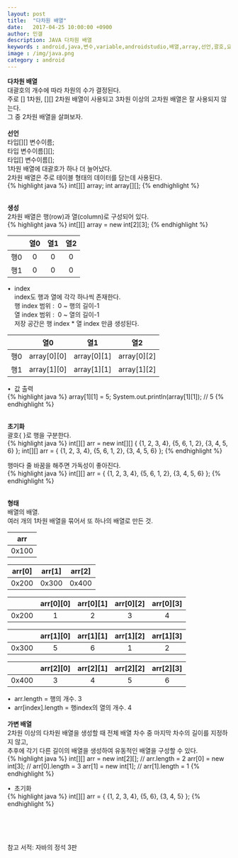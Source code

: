 ```yaml
---
layout: post
title:  "다차원 배열"
date:   2017-04-25 10:00:00 +0900
author: 민갤
description: JAVA 다차원 배열
keywords : android,java,변수,variable,androidstudio,배열,array,선언,괄호,요소,언어,자바의 정석,프로그래밍,다차원
image : /img/java.png
category : android
---
```


<div><strong class="h2">다차원 배열</strong></div>

<div>대괄호의 개수에 따라 차원의 수가 결정된다.</div>
<div>주로 [] 1차원, [][] 2차원 배열이 사용되고 3차원 이상의 고차원 배열은 잘 사용되지 않는다.</div>
<div>그 중 2차원 배열을 살펴보자.</div>
<br>

<div><strong>선언</strong></div>

<div>타입<span class="red">[][]</span> 변수이름;</div>
<div>타입 변수이름<span class="red">[][]</span>;</div>
<div>타입<span class="red">[]</span> 변수이름<span class="red">[]</span>;</div>
					     
<div>1차원 배열에 대괄호가 하나 더 늘어났다.</div>
<div>2차원 배열은 주로 테이블 형태의 데이터를 담는데 사용된다.</div>
{% highlight java %}
int[][] array;
int array[][];
{% endhighlight %}<p></p>
<br>
  
<div><strong>생성</strong></div>

<div>2차원 배열은 행(row)과 열(column)로 구성되어 있다.</div>
{% highlight java %}
int[][] array = new int[2][3];
{% endhighlight %}<p></p>

||열0|열1|열2|
|:-:|:-:|:-:|:-:|
|행0|0|0|0|
|행1|0|0|0|

<div>&#149;&nbsp; index</div>
<div>&nbsp; &nbsp; index도 행과 열에 각각 하나씩 존재한다.</div>
<div>&nbsp; &nbsp; 행 index 범위 :&nbsp; 0 ~ 행의 길이-1</div>
<div>&nbsp; &nbsp; 열 index 범위 :&nbsp; 0 ~ 열의 길이-1</div>
<div>&nbsp; &nbsp; 저장 공간은 행 index * 열 index 만큼 생성된다.</div>

||열0|열1|열2|
|:-:|:-:|:-:|:-:|
|행0|array[0][0]|array[0][1]|array[0][2]|
|행1|array[1][0]|array[1][1]|array[1][2]|

<div>&#149;&nbsp; 값 출력</div>
{% highlight java %}
array[1][1] = 5;
System.out.println(array[1][1]);    // 5
{% endhighlight %}<p></p>     
<br>
  
<div><strong>초기화</strong></div>

<div>괄호{ }로 행을 구분한다.</div>
{% highlight java %}
int[][] arr = new int[][] { {1, 2, 3, 4}, {5, 6, 1, 2}, {3, 4, 5, 6} };
int[][] arr = { {1, 2, 3, 4}, {5, 6, 1, 2}, {3, 4, 5, 6} };
{% endhighlight %}<p></p>
<div>행마다 줄 바꿈을 해주면 가독성이 좋아진다.</div>
{% highlight java %}
int[][] arr = {
		{1, 2, 3, 4}, 
		{5, 6, 1, 2}, 
		{3, 4, 5, 6} 
	};
{% endhighlight %}<p></p>	     
<br>
  
<div><strong>형태</strong></div>

<div>배열의 배열.</div>
<div>여러 개의 1차원 배열을 묶어서 또 하나의 배열로 만든 것.</div>

|arr|
|:-:|
|0x100|

|arr[0]|arr[1]|arr[2]|
|:-:|:-:|:-:|
|0x200|0x300|0x400|

| |arr[0][0]|arr[0][1]|arr[0][2]|arr[0][3]|
|:-:|:-:|:-:|:-:|:-:|
|0x200|1|2|3|4|

| |arr[1][0]|arr[1][1]|arr[1][2]|arr[1][3]|
|:-:|:-:|:-:|:-:|:-:|
|0x300|5|6|1|2|

| |arr[2][0]|arr[2][1]|arr[2][2]|arr[2][3]|
|:-:|:-:|:-:|:-:|:-:|
|0x400|3|4|5|6|
	
<div>&#149;&nbsp; arr.length = 행의 개수. 3</div>
<div>&#149;&nbsp; arr[index].length = 행index의 열의 개수. 4</div>    
<br>

<div><strong>가변 배열</strong></div>

<div>2차원 이상의 다차원 배열을 생성할 때 전체 배열 차수 중 마지막 차수의 길이를 지정하지 않고,</div>
<div>추후에 각기 다른 길이의 배열을 생성하여 유동적인 배열을 구성할 수 있다.</div>
{% highlight java %}
int[][] arr = new int[2][];    // arr.length = 2
arr[0] = new int[3];	       // arr[0].length = 3
arr[1] = new int[1];	       // arr[1].length = 1
{% endhighlight %}<p></p>

<div>&#149;&nbsp; 초기화</div>
{% highlight java %}
int[][] arr = {
		{1, 2, 3, 4}, 
		{5, 6}, 
		{3, 4, 5} 
	};
{% endhighlight %}<p></p>


<br>
<br>
<br>

참고 서적: 자바의 정석 3판